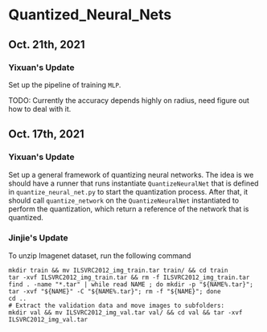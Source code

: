 # Quantized_Neural_Nets

## Oct. 21th, 2021

### Yixuan's Update

Set up the pipeline of training `MLP`. 

TODO: Currently the accuracy depends highly on radius, need figure out how to deal with it.

## Oct. 17th, 2021

### Yixuan's Update

Set up a general framework of quantizing neural networks.
The idea is we should have a runner that runs instantiate `QuantizeNeuralNet` 
that is defined in `quantize_neural_net.py` to start the quantization process.
After that, it should call `quantize_network` on the `QuantizeNeuralNet` 
instantiated to perform the quantization, which return a reference of the 
network that is quantized.


### Jinjie's Update 

To unzip Imagenet dataset, run the following command
```
mkdir train && mv ILSVRC2012_img_train.tar train/ && cd train
tar -xvf ILSVRC2012_img_train.tar && rm -f ILSVRC2012_img_train.tar
find . -name "*.tar" | while read NAME ; do mkdir -p "${NAME%.tar}"; tar -xvf "${NAME}" -C "${NAME%.tar}"; rm -f "${NAME}"; done
cd ..
# Extract the validation data and move images to subfolders:
mkdir val && mv ILSVRC2012_img_val.tar val/ && cd val && tar -xvf ILSVRC2012_img_val.tar
``` 